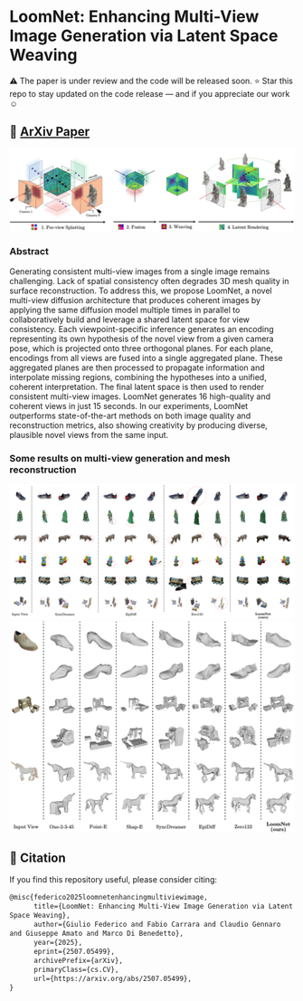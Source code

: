 # LoomNet: Enhancing Multi-View Image Generation via Latent Space Weaving
:warning: The paper is under review and the code will be released soon.
⭐ Star this repo to stay updated on the code release — and if you appreciate our work :relaxed:


## :blue_book:  <a href="https://arxiv.org/pdf/2507.05499" target="_blank">ArXiv Paper</a>

![Teaser](https://github.com/GiulioFede/LoomNet/blob/main/github_files/teaser.jpg)

### Abstract
Generating consistent multi-view images from a single image remains challenging. Lack of spatial consistency often degrades 3D mesh quality in surface reconstruction. To address this, we propose LoomNet, a novel multi-view diffusion architecture that produces coherent images by applying the same diffusion model multiple times in parallel to collaboratively build and leverage a shared latent space for view consistency. Each viewpoint-specific inference generates an encoding representing its own hypothesis of the novel view from a given camera pose, which is projected onto three orthogonal planes. For each plane, encodings from all views are fused into a single aggregated plane. These aggregated planes are then processed to propagate information and interpolate missing regions, combining the hypotheses into a unified, coherent interpretation. The final latent space is then used to render consistent multi-view images. LoomNet generates 16 high-quality and coherent views in just 15 seconds. In our experiments, LoomNet outperforms state-of-the-art methods on both image quality and reconstruction metrics, also showing creativity by producing diverse, plausible novel views from the same input.

### Some results on multi-view generation and mesh reconstruction
![Immagine 1](https://github.com/GiulioFede/LoomNet/blob/main/github_files/risultati_multiview.png) 
![Immagine 2](https://github.com/GiulioFede/LoomNet/blob/main/github_files/risultati_mesh.png) 


## :open_book: Citation

If you find this repository useful, please consider citing:

```
@misc{federico2025loomnetenhancingmultiviewimage,
      title={LoomNet: Enhancing Multi-View Image Generation via Latent Space Weaving}, 
      author={Giulio Federico and Fabio Carrara and Claudio Gennaro and Giuseppe Amato and Marco Di Benedetto},
      year={2025},
      eprint={2507.05499},
      archivePrefix={arXiv},
      primaryClass={cs.CV},
      url={https://arxiv.org/abs/2507.05499}, 
}
```




